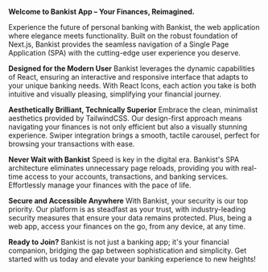 
**Welcome to Bankist App – Your Finances, Reimagined.**

Experience the future of personal banking with Bankist, the web application where elegance meets functionality. Built on the robust foundation of Next.js, Bankist provides the seamless navigation of a Single Page Application (SPA) with the cutting-edge user experience you deserve.

**Designed for the Modern User**
Bankist leverages the dynamic capabilities of React, ensuring an interactive and responsive interface that adapts to your unique banking needs. With React Icons, each action you take is both intuitive and visually pleasing, simplifying your financial journey.

**Aesthetically Brilliant, Technically Superior**
Embrace the clean, minimalist aesthetics provided by TailwindCSS. Our design-first approach means navigating your finances is not only efficient but also a visually stunning experience. Swiper integration brings a smooth, tactile carousel, perfect for browsing your transactions with ease.

**Never Wait with Bankist**
Speed is key in the digital era. Bankist's SPA architecture eliminates unnecessary page reloads, providing you with real-time access to your accounts, transactions, and banking services. Effortlessly manage your finances with the pace of life.

**Secure and Accessible Anywhere**
With Bankist, your security is our top priority. Our platform is as steadfast as your trust, with industry-leading security measures that ensure your data remains protected. Plus, being a web app, access your finances on the go, from any device, at any time.

**Ready to Join?**
Bankist is not just a banking app; it's your financial companion, bridging the gap between sophistication and simplicity. Get started with us today and elevate your banking experience to new heights!
